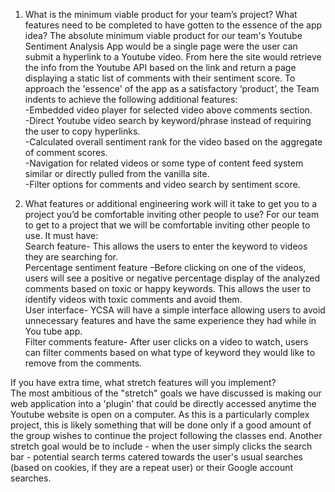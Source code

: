 1. What is the minimum viable product for your team’s project? What features need to be completed to have gotten to the essence of the app idea?
The absolute minimum viable product for our team's Youtube Sentiment Analysis App would be a single page were the user can submit a hyperlink to a Youtube video. From here the site would retrieve the info from the Youtube API based on the link and return a page displaying a static list of comments with their sentiment score. 
To approach the 'essence' of the app as a satisfactory ‘product’, the Team indents to achieve the following additional features: 
<br>-Embedded video player for selected video above comments section. 
<br>-Direct Youtube video search by keyword/phrase instead of requiring the user to copy hyperlinks. 
<br>-Calculated overall sentiment rank for the video based on the aggregate of comment scores.  
-Navigation for related videos or some type of content feed system similar or directly pulled from the vanilla site. 
<br>-Filter options for comments and video search by sentiment score. 

2. What features or additional engineering work will it take to get you to a project you’d be comfortable inviting other people to use?
For our team to get to a project that we will be comfortable inviting other people to use. It must have:
<br>Search feature- This allows the users to enter the keyword to videos they are searching for.
<br>Percentage sentiment feature –Before clicking on one of the videos, users will see a positive or negative percentage display of the analyzed comments based on toxic or happy keywords. This allows the user to identify videos with toxic comments and avoid them.
<br>User interface- YCSA will have a simple interface allowing users to avoid unnecessary features and have the same experience they had while in You tube app.
<br>Filter comments feature- After user clicks on a video to watch, users can filter comments based on what type of keyword they would like to remove from the comments.


If you have extra time, what stretch features will you implement?
<br>The most ambitious of the "stretch" goals we have discussed is making our web application into a 'plugin' that could be directly accessed anytime the Youtube website is open on a computer. As this is a particularly complex project, this is likely something that will be done only if a good amount of the group wishes to continue the project following the classes end. Another stretch goal would be to include - when the user simply clicks the search bar - potential search terms catered towards the user's usual searches (based on cookies, if they are a repeat user) or their Google account searches.

